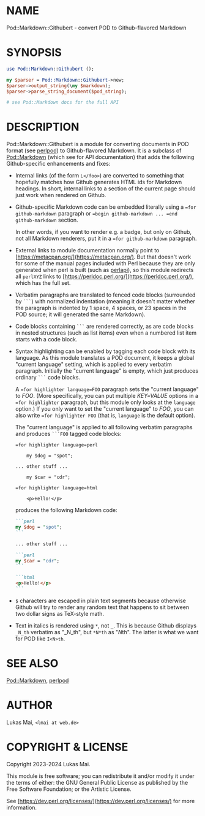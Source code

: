 # NAME

Pod::Markdown::Githubert - convert POD to Github-flavored Markdown

# SYNOPSIS

```perl
use Pod::Markdown::Githubert ();

my $parser = Pod::Markdown::Githubert->new;
$parser->output_string(\my $markdown);
$parser->parse_string_document($pod_string);

# see Pod::Markdown docs for the full API
```

# DESCRIPTION

Pod::Markdown::Githubert is a module for converting documents in POD format
(see [perlpod](https://perldoc.perl.org/perlpod)) to Github-flavored Markdown. It is a subclass of
[Pod::Markdown](https://metacpan.org/pod/Pod%3A%3AMarkdown) (which see for API documentation) that adds the following
Github-specific enhancements and fixes:

- Internal links (of the form `L</foo>`) are converted to something that
hopefully matches how Github generates HTML ids for Markdown headings. In
short, internal links to a section of the current page should just work when
rendered on Github.
- Github-specific Markdown code can be embedded literally using a
`=for github-markdown` paragraph or
`=begin github-markdown ... =end github-markdown` section.

    In other words, if you want to render e.g. a badge, but only on Github, not all
    Markdown renderers, put it in a `=for github-markdown` paragraph.

- External links to module documentation normally point to
[https://metacpan.org/](https://metacpan.org/). But that doesn't work for some of the manual pages
included with Perl because they are only generated when perl is built (such as
[perlapi](https://perldoc.perl.org/perlapi)), so this module redirects all `perlXYZ` links to
[https://perldoc.perl.org/](https://perldoc.perl.org/), which has the full set.
- Verbatim paragraphs are translated to fenced code blocks (surrounded by
```` ``` ````) with normalized indentation (meaning it doesn't matter whether the
paragraph is indented by 1 space, 4 spaces, or 23 spaces in the POD source; it
will generated the same Markdown).
- Code blocks containing ```` ``` ```` are rendered correctly, as are code blocks in
nested structures (such as list items) even when a numbered list item starts
with a code block.
- Syntax highlighting can be enabled by tagging each code block with its
language. As this module translates a POD document, it keeps a global "current
language" setting, which is applied to every verbatim paragraph. Initially the
"current language" is empty, which just produces ordinary ```` ``` ```` code blocks.

    A `=for highlighter language=FOO` paragraph sets the "current language" to
    *FOO*. (More specifically, you can put multiple *KEY=VALUE* options in a
    `=for highlighter` paragraph, but this module only looks at the `language`
    option.) If you only want to set the "current language" to *FOO*, you can also
    write `=for highlighter FOO` (that is, `language` is the default option).

    The "current language" is applied to all following verbatim paragraphs and
    produces ```` ```FOO ```` tagged code blocks:

    ```pod
    =for highlighter language=perl

        my $dog = "spot";

    ... other stuff ...

        my $car = "cdr";

    =for highlighter language=html

        <p>Hello!</p>
    ```

    produces the following Markdown code:

    ````markdown
    ```perl
    my $dog = "spot";
    ```

    ... other stuff ...

    ```perl
    my $car = "cdr";
    ```

    ```html
    <p>Hello!</p>
    ```
    ````

- `$` characters are escaped in plain text segments because otherwise Github
will try to render any random text that happens to sit between two dollar signs
as TeX-style math.
- Text in italics is rendered using `*`, not `_`. This is because Github
displays `_N_th` verbatim as "\_N\_th", but `*N*th` as "*N*th". The latter is
what we want for POD like `I<N>th`.

# SEE ALSO

[Pod::Markdown](https://metacpan.org/pod/Pod%3A%3AMarkdown), [perlpod](https://perldoc.perl.org/perlpod)

# AUTHOR

Lukas Mai, `<lmai at web.de>`

# COPYRIGHT & LICENSE

Copyright 2023-2024 Lukas Mai.

This module is free software; you can redistribute it and/or modify it under
the terms of either: the GNU General Public License as published by the Free
Software Foundation; or the Artistic License.

See [https://dev.perl.org/licenses/](https://dev.perl.org/licenses/) for more information.
